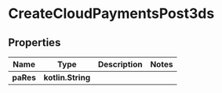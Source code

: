 
# CreateCloudPaymentsPost3ds

## Properties
Name | Type | Description | Notes
------------ | ------------- | ------------- | -------------
**paRes** | **kotlin.String** |  | 



